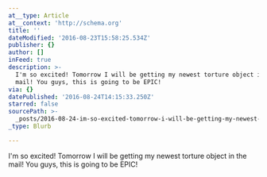 ```yaml
---
at__type: Article
at__context: 'http://schema.org'
title: ''
dateModified: '2016-08-23T15:58:25.534Z'
publisher: {}
author: []
inFeed: true
description: >-
  I'm so excited! Tomorrow I will be getting my newest torture object in the
  mail! You guys, this is going to be EPIC!
via: {}
datePublished: '2016-08-24T14:15:33.250Z'
starred: false
sourcePath: >-
  _posts/2016-08-24-im-so-excited-tomorrow-i-will-be-getting-my-newest-torture.md
_type: Blurb

---
```

I'm so excited! Tomorrow I will be getting my newest torture object in the mail! You guys, this is going to be EPIC!